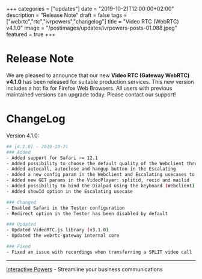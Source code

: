 +++
categories = ["updates"]
date = "2019-10-21T12:00:00+02:00"
description = "Release Note"
draft = false
tags = ["webrtc","rtc","ivrpowers","changelog"]
title = "Video RTC (WebRTC) v4.1.0"
image = "/postimages/updates/ivrpowers-posts-01.088.jpeg"
featured = true
+++

# Release Note

We are pleased to announce that our new **Video RTC (Gateway WebRTC) v4.1.0** has been released for suitable production services. This new version includes a hot fix for Firefox Web Browsers. All users with previous maintained versions can upgrade today. Please contact our support!

# ChangeLog

Version 4.1.0:

```bash
## [4.1.0] - 2019-10-21
### Added
- Added support for Safari >= 12.1
- Added possibility to choose the default quality of the Webclient through theme configuration
- Added autocall, autoclose and hangup button in the Escalating
- Added a new config param in the Webclient and Escalating usecases to redirect when a call ends (e.g: survey purposes)
- Added new GET params in the VideoPlayer: splitid, recid and mailid
- Added possibility to bind the Dialpad using the keyboard (Webclient)
- Added showId option in the Escalating usecase

### Changed
- Enabled Safari in the Tester configuration
- Redirect option in the Tester has been disabled by default

### Updated
- Updated VideoRTC.js library (v3.1.0)
- Updated the webrtc-gateway internal core

### Fixed
- Fixed an issue with recordings when transferring a SPLIT video call
```

---
[Interactive Powers](http://www.ivrpowers.com/) - Streamline your business communications

